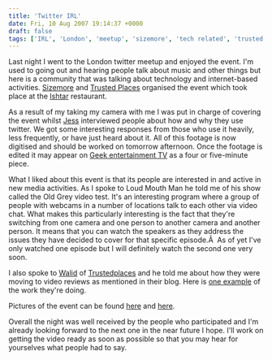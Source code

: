 ```yaml
---
title: 'Twitter IRL'
date: Fri, 10 Aug 2007 19:14:37 +0000
draft: false
tags: ['IRL', 'London', 'meetup', 'sizemore', 'tech related', 'trusted places', 'twitter', 'twitter']
---
```


Last night I went to the London twitter meetup and enjoyed the event. I'm used to going out and hearing people talk about music and other things but here is a community that was talking about technology and internet-based activities. [Sizemore](http://www.sizemore.co.uk/) and [Trusted Places](http://trustedplaces.com/) organised the event which took place at the [Ishtar](http://www.ishtarrestaurant.com/) restaurant.

As a result of my taking my camera with me I was put in charge of covering the event whilst [Jess](http://www.jessmccabe.co.uk/) interviewed people about how and why they use twitter. We got some interesting responses from those who use it heavily, less frequently, or have just heard about it. All of this footage is now digitised and should be worked on tomorrow afternoon. Once the footage is edited it may appear on [Geek entertainment TV](http://www.geekentertainment.tv/) as a four or five-minute piece.

What I liked about this event is that its people are interested in and active in new media activities. As I spoke to Loud Mouth Man he told me of his show called the Old Grey video test. It's an interesting program where a group of people with webcams in a number of locations talk to each other via video chat. What makes this particularly interesting is the fact that they're switching from one camera and one person to another camera and another person. It means that you can watch the speakers as they address the issues they have decided to cover for that specific episode.Â  As of yet I've only watched one episode but I will definitely watch the second one very soon.

I also spoke to [Walid](http://trustedplaces.com/user/walid) of [Trustedplaces](http://trustedplaces.com/) and he told me about how they were moving to video reviews as mentioned in their blog. Here is [one example](http://trustedplaces.com/blog/2007/07/24/exmouth-strikes-again/) of the work they're doing.

Pictures of the event can be found [here](http://www.flickr.com/photos/theloudmouthman/sets/72157601336938396/) and [here](http://www.flickr.com/photos/sizemore/sets/72157601342554121/).

Overall the night was well received by the people who participated and I'm already looking forward to the next one in the near future I hope. I'll work on getting the video ready as soon as possible so that you may hear for yourselves what people had to say.